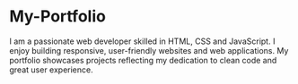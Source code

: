 # My-Portfolio
I am a passionate web developer skilled in HTML, CSS and JavaScript. I enjoy building responsive, user-friendly websites and web applications. My portfolio showcases projects reflecting my dedication to clean code and great user experience.
